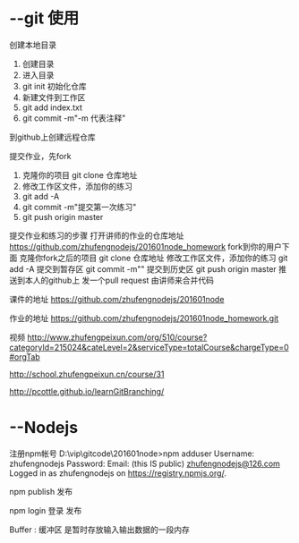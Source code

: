 # --git 使用

创建本地目录
1. 创建目录
2. 进入目录
3. git init 初始化仓库
4. 新建文件到工作区
5. git add index.txt
6. git commit -m"-m 代表注释"

到github上创建远程仓库

提交作业，先fork
1. 克隆你的项目 git clone 仓库地址
2. 修改工作区文件，添加你的练习
3. git add -A
4. git commit -m"提交第一次练习"
5. git push origin master


提交作业和练习的步骤
打开讲师的作业的仓库地址 https://github.com/zhufengnodejs/201601node_homework
fork到你的用户下面
克隆你fork之后的项目 git clone 仓库地址
修改工作区文件，添加你的练习
git add -A 提交到暂存区
git commit -m"" 提交到历史区
git push origin master 推送到本人的github上
发一个pull request
由讲师来合并代码



课件的地址
https://github.com/zhufengnodejs/201601node

作业的地址
https://github.com/zhufengnodejs/201601node_homework.git

视频
http://www.zhufengpeixun.com/org/510/course?categoryId=215024&cateLevel=2&serviceType=totalCourse&chargeType=0#orgTab

http://school.zhufengpeixun.cn/course/31

http://pcottle.github.io/learnGitBranching/



# --Nodejs


注册npm帐号
D:\vip\gitcode\201601node>npm adduser
Username: zhufengnodejs
Password:
Email: (this IS public) zhufengnodejs@126.com
Logged in as zhufengnodejs on https://registry.npmjs.org/.

npm publish 发布

npm login  登录 发布

Buffer : 缓冲区 是暂时存放输入输出数据的一段内存























